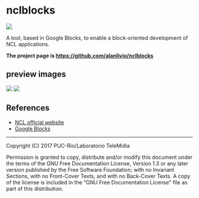 # nclblocks

![](http://www.ncl.org.br/sites/ncl.org.br/files/newsflash_logo.png)

A tool, based in Google Blocks, to enable a block-oriented development of NCL applications.

**The project page is <https://github.com/alanlivio/nclblocks>**

## preview images

![](https://github.com/alanlivio/nclblocks/raw/master/docs/overview1.png)
![](https://github.com/alanlivio/nclblocks/raw/master/docs/overview2.png)

## References

- [NCL official website](http://www.ncl.org.br/en)
- [Google Blocks](https://developers.google.com/blockly)

---
Copyright (C) 2017 PUC-Rio/Laboratorio TeleMidia

Permission is granted to copy, distribute and/or modify this document under
the terms of the GNU Free Documentation License, Version 1.3 or any later
version published by the Free Software Foundation; with no Invariant
Sections, with no Front-Cover Texts, and with no Back-Cover Texts. A copy of
the license is included in the "GNU Free Documentation License" file as part
of this distribution.